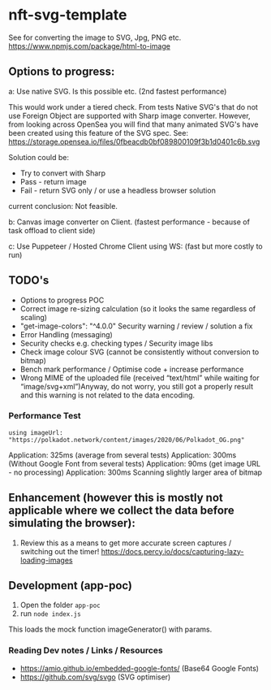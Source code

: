 # nft-svg-template

See for converting the image to SVG, Jpg, PNG etc.
https://www.npmjs.com/package/html-to-image

## Options to progress:

a: Use native SVG. Is this possible etc. (2nd fastest performance)

This would work under a tiered check. From tests Native SVG's that do not use Foreign Object are supported with Sharp image converter. However, from looking across OpenSea you will find that many animated SVG's have been created using this feature of the SVG spec.
See: https://storage.opensea.io/files/0fbeacdb0bf089800109f3b1d0401c6b.svg

Solution could be:

- Try to convert with Sharp
- Pass - return image
- Fail - return SVG only / or use a headless browser solution

current conclusion: Not feasible.

b: Canvas image converter on Client. (fastest performance - because of task offload to client side)

c: Use Puppeteer / Hosted Chrome Client using WS: (fast but more costly to run)

## TODO's

- Options to progress POC
- Correct image re-sizing calculation (so it looks the same regardless of scaling)
- "get-image-colors": "^4.0.0" Security warning / review / solution a fix
- Error Handling (messaging)
- Security checks e.g. checking types / Security image libs
- Check image colour SVG (cannot be consistently without conversion to bitmap)
- Bench mark performance / Optimise code + increase performance
- Wrong MIME of the uploaded file (received “text/html” while waiting for “image/svg+xml”)Anyway, do not worry, you still got a properly result and this warning is not related to the data encoding.

### Performance Test

`using imageUrl: "https://polkadot.network/content/images/2020/06/Polkadot_OG.png"`

Application: 325ms (average from several tests)
Application: 300ms (Without Google Font from several tests)
Application: 90ms (get image URL - no processing)
Application: 300ms Scanning slightly larger area of bitmap

## Enhancement (however this is mostly not applicable where we collect the data before simulating the browser):

1. Review this as a means to get more accurate screen captures / switching out the timer! https://docs.percy.io/docs/capturing-lazy-loading-images

## Development (app-poc) 

1. Open the folder `app-poc`
2. run `node index.js`

This loads the mock function imageGenerator() with params.

### Reading Dev notes / Links / Resources

- https://amio.github.io/embedded-google-fonts/ (Base64 Google Fonts)
- https://github.com/svg/svgo (SVG optimiser)